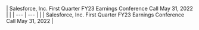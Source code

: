 | Salesforce, Inc.
First Quarter FY23 Earnings Conference Call
May 31, 2022 |  |
| --- | --- |
|  | Salesforce, Inc.
First Quarter FY23 Earnings Conference Call
May 31, 2022 |
